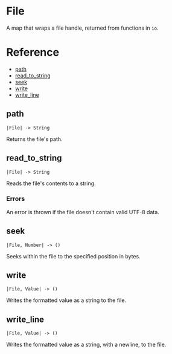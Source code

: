 # File

A map that wraps a file handle, returned from functions in `io`.

# Reference

- [path](#path)
- [read_to_string](#read_to_string)
- [seek](#seek)
- [write](#write)
- [write_line](#write_line)

## path

`|File| -> String`

Returns the file's path.

## read_to_string

`|File| -> String`

Reads the file's contents to a string.

### Errors

An error is thrown if the file doesn't contain valid UTF-8 data.

## seek

`|File, Number| -> ()`

Seeks within the file to the specified position in bytes.

## write

`|File, Value| -> ()`

Writes the formatted value as a string to the file.

## write_line

`|File, Value| -> ()`

Writes the formatted value as a string, with a newline, to the file.
